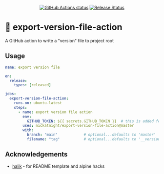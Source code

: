 <p align="center">
  <a href="https://github.com/nickatnight/export-version-file-action"><img alt="GitHub Actions status" src="https://github.com/nickatnight/export-version-file-action/workflows/test-action/badge.svg"></a>
  <a href="https://github.com/nickatnight/export-version-file-action/releases"><img alt="Release Status" src="https://img.shields.io/github/v/release/nickatnight/export-version-file-action"></a>
</p>

# :envelope_with_arrow: export-version-file-action

A GitHub action to write a "version" file to project root

## Usage
```yaml
name: export version file

on:
  release:
    types: [released]

jobs:
  export-version-file-action:
    runs-on: ubuntu-latest
    steps:
      - name: export version file action
        env:
          GITHUB_TOKEN: ${{ secrets.GITHUB_TOKEN }}  # this is added for you by default
        uses: nickatnight/export-version-file-action@master
        with:
          branch: "main"            # optional...defaults to 'master'
          filename: "tag"           # optional...defaults to '__version__'
```

## Acknowledgements
- [halik](https://github.com/ironhalik) - for README template and alpine hacks
